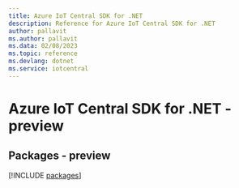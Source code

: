```yaml
---
title: Azure IoT Central SDK for .NET
description: Reference for Azure IoT Central SDK for .NET
author: pallavit
ms.author: pallavit
ms.data: 02/08/2023
ms.topic: reference
ms.devlang: dotnet
ms.service: iotcentral
---
```

# Azure IoT Central SDK for .NET - preview
## Packages - preview
[!INCLUDE [packages](iot-central-index.md)]